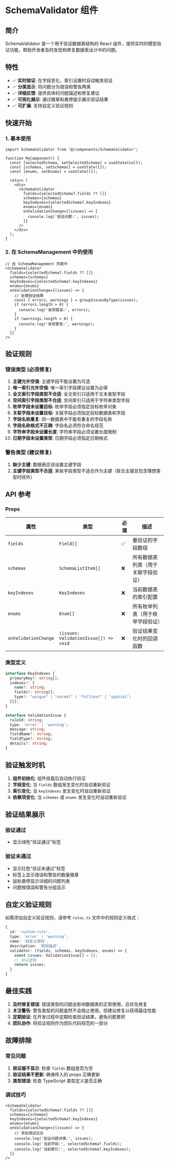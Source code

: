 # SchemaValidator 组件

## 简介

SchemaValidator 是一个用于验证数据表结构的 React 组件，提供实时的模型验证功能，帮助开发者及时发现和修复数据表设计中的问题。

## 特性

- ✅ **实时验证**: 在字段变化、索引设置时自动触发验证
- ✅ **分类显示**: 将问题分为错误和警告两类
- ✅ **详细反馈**: 提供具体的问题描述和修复建议
- ✅ **可视化展示**: 通过徽章和悬停提示展示验证结果
- ✅ **可扩展**: 支持自定义验证规则

## 快速开始

### 1. 基本使用

```tsx
import SchemaValidator from '@/components/SchemaValidator';

function MyComponent() {
  const [selectedSchema, setSelectedSchema] = useState(null);
  const [schemas, setSchemas] = useState([]);
  const [enums, setEnums] = useState([]);

  return (
    <div>
      <SchemaValidator
        fields={selectedSchema?.fields ?? []}
        schemas={schemas}
        keyIndexes={selectedSchema?.keyIndexes}
        enums={enums}
        onValidationChange={(issues) => {
          console.log('验证问题:', issues);
        }}
      />
    </div>
  );
}
```

### 2. 在 SchemaManagement 中的使用

```tsx
// 在 SchemaManagement 页面中
<SchemaValidator
  fields={selectedSchema?.fields ?? []}
  schemas={schemas}
  keyIndexes={selectedSchema?.keyIndexes}
  enums={enums}
  onValidationChange={(issues) => {
    // 处理验证结果
    const { errors, warnings } = groupIssuesByType(issues);
    if (errors.length > 0) {
      console.log('发现错误:', errors);
    }
    if (warnings.length > 0) {
      console.log('发现警告:', warnings);
    }
  }}
/>
```

## 验证规则

### 错误类型 (必须修复)

1. **主键允许空值**: 主键字段不能设置为可选
2. **唯一索引允许空值**: 唯一索引字段建议设置为必填
3. **全文索引字段类型不合适**: 全文索引只适用于文本类型字段
4. **空间索引字段类型不合适**: 空间索引只适用于字符串类型字段
5. **枚举字段未设置目标**: 枚举字段必须指定目标枚举对象
6. **关联字段未设置目标**: 关联字段必须指定目标数据表和字段
7. **字段名称重复**: 同一数据表中不能有重复的字段名称
8. **字段名称格式不正确**: 字段名必须符合命名规范
9. **字符串字段未设置长度**: 字符串字段必须设置长度限制
10. **日期字段未设置类型**: 日期字段必须指定日期格式

### 警告类型 (建议修复)

1. **缺少主键**: 数据表应该设置主键字段
2. **主键字段类型不合适**: 某些字段类型不适合作为主键（联合主键且包含理想类型时除外）

## API 参考

### Props

| 属性 | 类型 | 必填 | 描述 |
|------|------|------|------|
| `fields` | `Field[]` | ✅ | 要验证的字段数组 |
| `schemas` | `SchemaListItem[]` | ❌ | 所有数据表列表（用于关联字段验证） |
| `keyIndexes` | `KeyIndexes` | ❌ | 当前数据表的索引配置 |
| `enums` | `Enum[]` | ❌ | 所有枚举列表（用于枚举字段验证） |
| `onValidationChange` | `(issues: ValidationIssue[]) => void` | ❌ | 验证结果变化时的回调函数 |

### 类型定义

```typescript
interface KeyIndexes {
  primaryKey?: string[];
  indexes?: {
    name?: string;
    fields?: string[];
    type?: "unique" | "normal" | "fulltext" | "spatial";
  }[];
}

interface ValidationIssue {
  ruleId: string;
  type: 'error' | 'warning';
  message: string;
  fieldName?: string;
  fieldType?: string;
  details?: string;
}
```

## 验证触发时机

1. **组件初始化**: 组件挂载后自动执行验证
2. **字段变化**: 当 `fields` 数组发生变化时自动重新验证
3. **索引变化**: 当 `keyIndexes` 发生变化时自动重新验证
4. **依赖项变化**: 当 `schemas` 或 `enums` 发生变化时自动重新验证

## 验证结果展示

### 验证通过
- 显示绿色"验证通过"标签

### 验证未通过
- 显示红色"验证未通过"标签
- 标签上显示错误和警告的数量徽章
- 鼠标悬停显示详细的问题列表
- 问题按错误和警告分组显示

## 自定义验证规则

如需添加自定义验证规则，请参考 `rules.ts` 文件中的规则定义格式：

```typescript
{
  id: 'custom-rule',
  type: 'error' | 'warning',
  name: '自定义规则',
  description: '规则描述',
  validator: (fields, schemas, keyIndexes, enums) => {
    const issues: ValidationIssue[] = [];
    // 验证逻辑
    return issues;
  }
}
```

## 最佳实践

1. **及时修复错误**: 错误类型的问题会影响数据表的正常使用，应优先修复
2. **关注警告**: 警告类型的问题虽然不会阻止使用，但建议修复以获得最佳性能
3. **定期验证**: 在开发过程中定期检查验证结果，避免问题累积
4. **团队协作**: 将验证规则作为团队代码规范的一部分

## 故障排除

### 常见问题

1. **验证器不显示**: 检查 `fields` 数组是否为空
2. **验证结果不更新**: 确保传入的 props 正确更新
3. **类型错误**: 检查 TypeScript 类型定义是否正确

### 调试技巧

```tsx
<SchemaValidator
  fields={selectedSchema?.fields ?? []}
  schemas={schemas}
  keyIndexes={selectedSchema?.keyIndexes}
  enums={enums}
  onValidationChange={(issues) => {
    // 添加调试日志
    console.log('验证问题详情:', issues);
    console.log('当前字段:', selectedSchema?.fields);
    console.log('当前索引:', selectedSchema?.keyIndexes);
  }}
/>
``` 